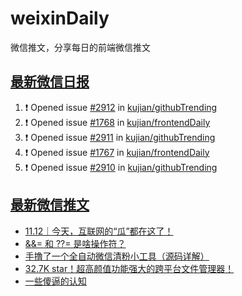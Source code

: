 # weixinDaily
微信推文，分享每日的前端微信推文

## [最新微信日报](https://github.com/kujian/weixinDaily/issues)

<!--START_SECTION:activity-->
1. ❗ Opened issue [#2912](https://github.com/kujian/githubTrending/issues/2912) in [kujian/githubTrending](https://github.com/kujian/githubTrending)
2. ❗ Opened issue [#1768](https://github.com/kujian/frontendDaily/issues/1768) in [kujian/frontendDaily](https://github.com/kujian/frontendDaily)
3. ❗ Opened issue [#2911](https://github.com/kujian/githubTrending/issues/2911) in [kujian/githubTrending](https://github.com/kujian/githubTrending)
4. ❗ Opened issue [#1767](https://github.com/kujian/frontendDaily/issues/1767) in [kujian/frontendDaily](https://github.com/kujian/frontendDaily)
5. ❗ Opened issue [#2910](https://github.com/kujian/githubTrending/issues/2910) in [kujian/githubTrending](https://github.com/kujian/githubTrending)
<!--END_SECTION:activity-->


## [最新微信推文](https://weixin.qdkfweb.cn/)

<!-- BLOG-POST-LIST:START -->
- [11.12｜今天，互联网的“瓜”都在这了！](https://weixin.qdkfweb.cn/58682.html)
- [&amp;&amp;= 和 ??= 是啥操作符？](https://weixin.qdkfweb.cn/58672.html)
- [手撸了一个全自动微信清粉小工具（源码详解）](https://weixin.qdkfweb.cn/58669.html)
- [32.7K star！超高颜值功能强大的跨平台文件管理器！](https://weixin.qdkfweb.cn/58700.html)
- [一些傻逼的认知](https://weixin.qdkfweb.cn/58670.html)
<!-- BLOG-POST-LIST:END -->